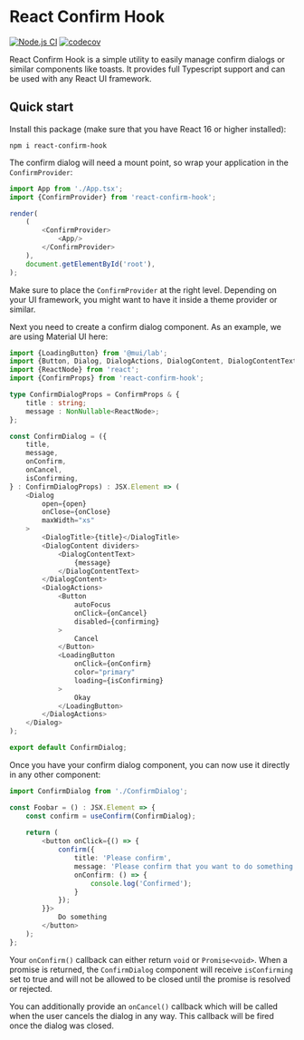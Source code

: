 # React Confirm Hook

[![Node.js CI](https://github.com/DASPRiD/react-confirm-hook/actions/workflows/ci.yml/badge.svg)](https://github.com/DASPRiD/react-confirm-hook/actions/workflows/ci.yml)
[![codecov](https://codecov.io/gh/DASPRiD/react-confirm-hook/branch/main/graph/badge.svg?token=8KAJCE8J88)](https://codecov.io/gh/DASPRiD/react-confirm-hook)

React Confirm Hook is a simple utility to easily manage confirm dialogs or similar components like toasts. It provides
full Typescript support and can be used with any React UI framework.

## Quick start

Install this package (make sure that you have React 16 or higher installed):

```shell
npm i react-confirm-hook
```

The confirm dialog will need a mount point, so wrap your application in the `ConfirmProvider`:

```typescript
import App from './App.tsx';
import {ConfirmProvider} from 'react-confirm-hook';

render(
    (
        <ConfirmProvider>
            <App/>
        </ConfirmProvider>
    ),
    document.getElementById('root'),
);
```

Make sure to place the `ConfirmProvider` at the right level. Depending on your UI framework, you might want to have it
inside a theme provider or similar.

Next you need to create a confirm dialog component. As an example, we are using Material UI here:

```typescript jsx
import {LoadingButton} from '@mui/lab';
import {Button, Dialog, DialogActions, DialogContent, DialogContentText, DialogTitle} from '@mui/material';
import {ReactNode} from 'react';
import {ConfirmProps} from 'react-confirm-hook';

type ConfirmDialogProps = ConfirmProps & {
    title : string;
    message : NonNullable<ReactNode>;
};

const ConfirmDialog = ({
    title,
    message,
    onConfirm,
    onCancel,
    isConfirming,
} : ConfirmDialogProps) : JSX.Element => (
    <Dialog
        open={open}
        onClose={onClose}
        maxWidth="xs"
    >
        <DialogTitle>{title}</DialogTitle>
        <DialogContent dividers>
            <DialogContentText>
                {message}
            </DialogContentText>
        </DialogContent>
        <DialogActions>
            <Button
                autoFocus
                onClick={onCancel}
                disabled={confirming}
            >
                Cancel
            </Button>
            <LoadingButton
                onClick={onConfirm}
                color="primary"
                loading={isConfirming}
            >
                Okay
            </LoadingButton>
        </DialogActions>
    </Dialog>
);

export default ConfirmDialog;
```

Once you have your confirm dialog component, you can now use it directly in any other component:

```typescript jsx
import ConfirmDialog from './ConfirmDialog';

const Foobar = () : JSX.Element => {
    const confirm = useConfirm(ConfirmDialog);
    
    return (
        <button onClick={() => {
            confirm({
                title: 'Please confirm',
                message: 'Please confirm that you want to do something',
                onConfirm: () => {
                    console.log('Confirmed');
                }
            });
        }}>
            Do something
        </button>
    );
};
```

Your `onConfirm()` callback can either return `void` or `Promise<void>`. When a promise is returned, the `ConfirmDialog`
component will receive `isConfirming` set to true and will not be allowed to be closed until the promise is resolved or
rejected.

You can additionally provide an `onCancel()` callback which will be called when the user cancels the dialog in any way.
This callback will be fired once the dialog was closed.
